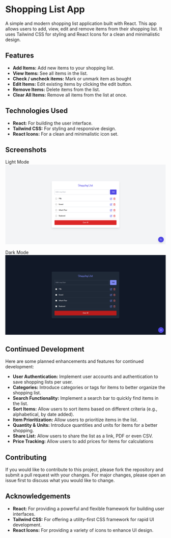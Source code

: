 # Shopping List App

A simple and modern shopping list application built with React. This app allows users to add, view, edit and remove items from their shopping list. It uses Tailwind CSS for styling and React Icons for a clean and minimalistic design.

## Features

- **Add Items:** Add new items to your shopping list.
- **View Items:** See all items in the list.
- **Check / uncheck items:** Mark or unmark item as bought
- **Edit Items:** Edit existing items by clicking the edit button.
- **Remove Items:** Delete items from the list.
- **Clear All Items:** Remove all items from the list at once.

## Technologies Used

- **React:** For building the user interface.
- **Tailwind CSS:** For styling and responsive design.
- **React Icons:** For a clean and minimalistic icon set.

## Screenshots
Light Mode
![light mode screenshot](/public/assets/screenshots/FireShot%20Capture%20003%20-%20Shopping%20List%20-%20localhost.png)

Dark Mode
![light mode screenshot](/public/assets/screenshots/FireShot%20Capture%20002%20-%20Shopping%20List%20-%20localhost.png)

## Continued Development

Here are some planned enhancements and features for continued development:

- **User Authentication:** Implement user accounts and authentication to save shopping lists per user.
- **Categories:** Introduce categories or tags for items to better organize the shopping list.
- **Search Functionality:** Implement a search bar to quickly find items in the list.
- **Sort Items:** Allow users to sort items based on different criteria (e.g., alphabetical, by date added).
- **Item Prioritization:** Allow users to prioritize items in the list.
- **Quantity & Units:** Introduce quantities and units for items for a better shopping.
- **Share List:** Allow users to share the list as a link, PDF or even CSV.
- **Price Tracking:** Allow users to add prices for items for calculations 

## Contributing

If you would like to contribute to this project, please fork the repository and submit a pull request with your changes. For major changes, please open an issue first to discuss what you would like to change.

## Acknowledgements

- **React:** For providing a powerful and flexible framework for building user interfaces.
- **Tailwind CSS:** For offering a utility-first CSS framework for rapid UI development.
- **React Icons:** For providing a variety of icons to enhance UI design.